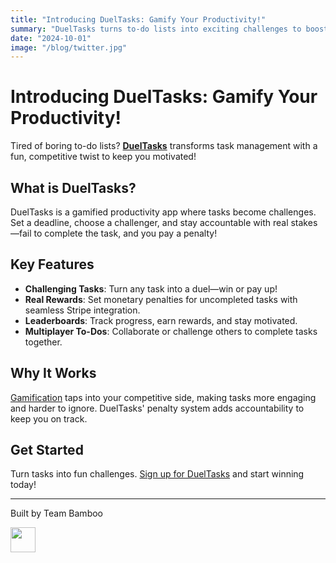 ```yaml
---
title: "Introducing DuelTasks: Gamify Your Productivity!"
summary: "DuelTasks turns to-do lists into exciting challenges to boost your motivation and accountability!"
date: "2024-10-01"
image: "/blog/twitter.jpg"
---
```


# Introducing DuelTasks: Gamify Your Productivity!

Tired of boring to-do lists? [**DuelTasks**](/) transforms task management with a fun, competitive twist to keep you motivated!

## What is DuelTasks?

DuelTasks is a gamified productivity app where tasks become challenges. Set a deadline, choose a challenger, and stay accountable with real stakes—fail to complete the task, and you pay a penalty!

## Key Features

- **Challenging Tasks**: Turn any task into a duel—win or pay up!
- **Real Rewards**: Set monetary penalties for uncompleted tasks with seamless Stripe integration.
- **Leaderboards**: Track progress, earn rewards, and stay motivated.
- **Multiplayer To-Dos**: Collaborate or challenge others to complete tasks together.

## Why It Works

[Gamification](https://en.wikipedia.org/wiki/Gamification) taps into your competitive side, making tasks more engaging and harder to ignore. DuelTasks' penalty system adds accountability to keep you on track.

## Get Started

Turn tasks into fun challenges. [Sign up for DuelTasks](/users/sign_in) and start winning today!

---

Built by Team Bamboo

<a href="https://heybam.boo" target="_blank">
<img src='https://heybam.boo/wp-content/uploads/2024/09/cropped-b.png' width='40'>
</a>
